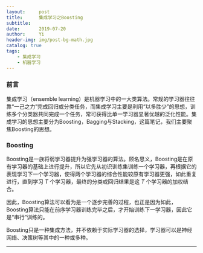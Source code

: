 ```yaml
---
layout:     post
title:      集成学习之Boosting
subtitle:   
date:       2019-07-20
author:     Yi
header-img: img/post-bg-math.jpg
catalog: true
tags:
    - 集成学习
    - 机器学习
---
```

### 前言
集成学习（ensemble learning）是机器学习中的一大类算法。常规的学习器往往靠“一己之力”完成回归或分类任务，而集成学习主要是利用“以多胜少”的思想，训练多个分类器共同完成一个任务，常可获得比单一学习器显著优越的泛化性能。集成学习的思想主要分为Boosting，Bagging与Stacking，这篇笔记，我们主要聚焦Boosting的思想。

### Boosting
Boosting是一族将弱学习器提升为强学习器的算法。顾名思义，Boosting是在原有学习器的基础上进行提升，所以它先从初识训练集训练一个学习器，再根据它的表现学习下一个学习器，使得两个学习器的综合性能较原有学习器更强，如此重复进行，直到学习 $T$ 个学习器，最终的分类或回归结果是这 $T$ 个学习器的加权结合。

因此，Boosting算法可以看为是一个逐步完善的过程，也正是因为如此，Boosting算法只能在前序学习器训练完毕之后，才开始训练下一学习器，因此它是“串行”训练的。

Boosting只是一种集成方法，并不依赖于实际学习器的选择，学习器可以是神经网络、决策树等其中的一种或多种。

---
